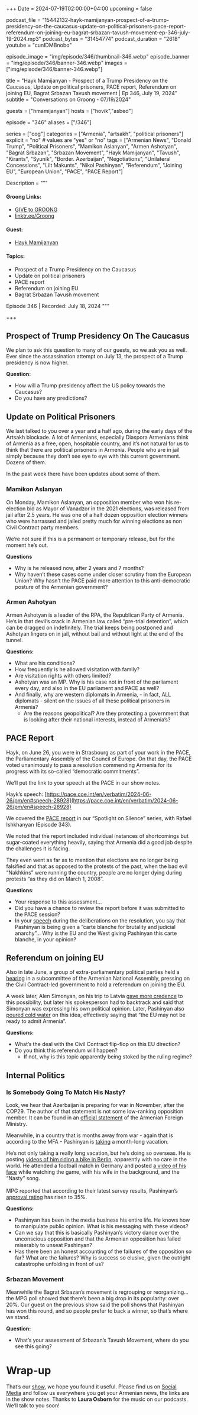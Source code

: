 +++
Date = 2024-07-19T02:00:00+04:00
upcoming = false

podcast_file = "15442132-hayk-mamijanyan-prospect-of-a-trump-presidency-on-the-caucasus-update-on-political-prisoners-pace-report-referendum-on-joining-eu-bagrat-srbazan-tavush-movement-ep-346-july-19-2024.mp3"
podcast_bytes = "31454774"
podcast_duration = "2618"
youtube = "cunIDMBnobo"

episode_image = "img/episode/346/thumbnail-346.webp"
episode_banner = "img/episode/346/banner-346.webp"
images = ["img/episode/346/banner-346.webp"]

title = "Hayk Mamijanyan - Prospect of a Trump Presidency on the Caucasus, Update on political prisoners, PACE report, Referendum on joining EU, Bagrat Srbazan Tavush movement  | Ep 346, July 19, 2024"
subtitle = "Conversations on Groong - 07/19/2024"

guests = ["hmamijanyan"]
hosts = ["hovik","asbed"]

episode = "346"
aliases = ["/346"]

series = ["cog"]
categories = ["Armenia", "artsakh", "political prisoners"]
explicit = "no" # values are "yes" or "no"
tags = ["Armenian News", "Donald Trump", "Political Prisoners", "Mamikon Aslanyan", "Armen Ashotyan", "Bagrat Srbazan", "Srbazan Movement", "Hayk Mamijanyan", "Tavush", "Kirants", "Syunik", "Border. Azerbaijan", "Negotiations", "Unilateral Concessions", "Lilt Makunts", "Nikol Pashinyan", "Referendum", "Joining EU", "European Union", "PACE", "PACE Report"]

Description = """

#### Groong Links:
* [GIVE to GROONG](https://podcasts.groong.org/donate)
* [linktr.ee/Groong](https://linktr.ee/groong)

#### Guest:
* [Hayk Mamijanyan](/guest/hmamijanyan)

#### Topics:
* Prospect of a Trump Presidency on the Caucasus
* Update on political prisoners
* PACE report
* Referendum on joining EU
* Bagrat Srbazan Tavush movement 

Episode 346 | Recorded: July 18, 2024
"""

+++

## Prospect of Trump Presidency On The Caucasus

We plan to ask this question to many of our guests, so we ask you as well. Ever since the assassination attempt on July 13, the prospect of a Trump presidency is now higher. 

**Question:**
* How will a Trump presidency affect the US policy towards the Caucasus?
* Do you have any predictions?


## Update on Political Prisoners

We last talked to you over a year and a half ago, during the early days of the Artsakh blockade. A lot of Armenians, especially Diaspora Armenians think of Armenia as a free, open, hospitable country, and it’s not natural for us to think that there are political prisoners in Armenia. People who are in jail simply because they don’t see eye to eye with this current government. Dozens of them.

In the past week there have been updates about some of them.


### Mamikon Aslanyan

On Monday, Mamikon Aslanyan, an opposition member who won his re-election bid as Mayor of Vanadzor in the 2021 elections, was released from jail after 2.5 years. He was one of a half dozen opposition election winners who were harrassed and jailed pretty much for winning elections as non Civil Contract party members.

We’re not sure if this is a permanent or temporary release, but for the moment he’s out.

**Questions**
* Why is he released now, after 2 years and 7 months?
* Why haven’t these cases come under closer scrutiny from the European Union? Why hasn’t the PACE paid more attention to this anti-democratic posture of the Armenian government?


### Armen Ashotyan

Armen Ashotyan is a leader of the RPA, the Republican Party of Armenia. He’s in that devil’s crack in Armenian law called “pre-trial detention”, which can be dragged on indefinitely. The trial keeps being postponed and Ashotyan lingers on in jail, without bail and without light at the end of the tunnel.

**Questions:**
* What are his conditions?
* How frequently is he allowed visitation with family?
* Are visitation rights with others limited?
* Ashotyan was an MP. Why is his case not in front of the parliament every day, and also in the EU parliament and PACE as well?
* And finally, why are western diplomats in Armenia, - in fact, ALL diplomats - silent on the issues of all these political prisoners in Armenia?
    * Are the reasons geopolitical? Are they protecting a government that is looking after their national interests, instead of Armenia’s?


## PACE Report

Hayk, on June 26, you were in Strasbourg as part of your work in the PACE, the Parliamentary Assembly of the Council of Europe. On that day, the PACE voted unanimously to pass a resolution commending Armenia for its progress with its so-called “democratic commitments”.

We’ll put the link to your speech at the PACE in our show notes.

Hayk’s speech: [https://pace.coe.int/en/verbatim/2024-06-26/pm/en#speech-28928](https://pace.coe.int/en/verbatim/2024-06-26/pm/en#speech-28928) 

We covered the [PACE report](https://pace.coe.int/pdf/f3e571f3281112b82c0b03440a1c991ce1ce21c624ee175091b291be8b1fb287) in our “Spotlight on Silence” series, with Rafael Ishkhanyan (Episode 343).

We noted that the report included individual instances of shortcomings but sugar-coated everything heavily, saying that Armenia did a good job despite the challenges it is facing.

They even went as far as to mention that elections are no longer being falsified and that as opposed to the protests of the past, when the bad evil “Nakhkins” were running the country, people are no longer dying during protests “as they did on March 1, 2008”.

**Questions**:
* Your response to this assessment…
* Did you have a chance to review the report before it was submitted to the PACE session?
* In your [speech](https://pace.coe.int/en/verbatim/2024-06-26/pm/en#speech-28928) during the deliberations on the resolution, you say that Pashinyan is being given a ”carte blanche for brutality and judicial anarchy”... Why is the EU and the West giving Pashinyan this carte blanche, in your opinion?


## Referendum on joining EU

Also in late June, a group of extra-parliamentary political parties held a [hearing](https://www.youtube.com/watch?v=9uw1qRiDJSc) in a subcommittee of the Armenian National Assembly, pressing on the Civil Contract-led government to hold a referendum on joining the EU.

A week later, Alen Simonyan, on his trip to Latvia [gave more credence](https://www.azatutyun.am/a/33012322.html) to this possibility, but later his spokesperson had to backtrack and said that Simonyan was expressing his own political opinion. Later, Pashinyan also [poured cold water](https://www.azatutyun.am/a/33017231.html) on this idea, effectively saying that “the EU may not be ready to admit Armenia”.

**Questions:**
* What’s the deal with the Civil Contract flip-flop on this EU direction?
* Do you think this referendum will happen?
    * If not, why is this topic apparently being stoked by the ruling regime?


## Internal Politics

### Is Somebody Going To Match His Nasty?

Look, we hear that Azerbaijan is preparing for war in November, after the COP29. The author of that statement is not some low-ranking opposition member. It can be found in an [official statement](https://www.mfa.am/en/interviews-articles-and-comments/2024/06/19/mfa_statement/12700) of the Armenian Foreign Ministry.

Meanwhile, in a country that is months away from war - again that is according to the MFA - Pashinyan is [taking](https://mediamax.am/en/news/society/55277/) a month-long vacation.

He’s not only taking a really long vacation, but he’s doing so overseas. He is posting [videos of him riding a bike in Berlin](https://www.tiktok.com/@nikol.pashinyan_pm/video/7392498057327234311), apparently with no care in the world. He attended a football match in Germany and posted [a video of his face](https://www.tiktok.com/@nikol.pashinyan_pm/video/7391575420442905863) while watching the game, with his wife in the background, and the “Nasty” song. \
 \
MPG reported that according to their latest survey results, Pashinyan’s [approval rating](https://podcasts.groong.org/345) has risen to 35%.

**Questions:**
* Pashinyan has been in the media business his entire life. He knows how to manipulate public opinion. What is his messaging with these videos?
* Can we say that this is basically Pashinyan’s victory dance over the unconscious opposition and that the Armenian opposition has failed miserably to unseat Pashinyan?
* Has there been an honest accounting of the failures of the opposition so far? What are the failures? Why is success so elusive, given the outright catastrophe unfolding in front of us?


### Srbazan Movement

Meanwhile the Bagrat Srbazan’s movement is regrouping or reorganizing… the MPG poll showed that there’s been a big drop in its popularity: over 20%. Our guest on the previous show said the poll shows that Pashinyan has won this round, and so people prefer to back a winner, so that’s where we stand.

**Question:**
* What’s your assessment of Srbazan’s Tavush Movement, where do you see this going?



# Wrap-up

That’s our [show](https://podcasts.groong.org/), we hope you found it useful. Please find us on [Social Media](https://linktr.ee/groong) and follow us everywhere you get your Armenian news, the links are in the show notes.
Thanks to **Laura Osborn** for the music on our podcasts. We’ll talk to you soon!
